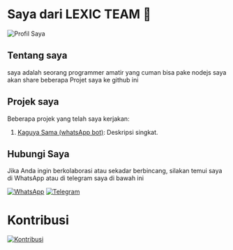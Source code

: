 # Saya dari LEXIC TEAM 👋

![Profil Saya]("https://telegra.ph/file/1f1003428f01776b566cd.jpg")

## Tentang saya

saya adalah seorang programmer amatir yang cuman bisa pake nodejs
saya akan share beberapa Projet saya ke github ini

## Projek saya

Beberapa projek yang telah saya kerjakan:

1. [Kaguya Sama (whatsApp bot)](link_projek1): Deskripsi singkat.

## Hubungi Saya

Jika Anda ingin berkolaborasi atau sekadar berbincang, silakan temui saya di WhatsApp atau di telegram saya di bawah ini

[![WhatsApp](https://img.shields.io/badge/WhatsApp-Chat-green?style=for-the-badge&logo=whatsapp)](https://wa.me/)
[![Telegram](https://img.shields.io/badge/Telegram-Chats-blue?style=for-the-badge&logo=telegram)](https://wa.me/)

# Kontribusi

[![Kontribusi](https://img.shields.io/badge/Contributions-Welcome-brightgreen?style=for-the-badge&logo=github)](CONTRIBUTING.md)
